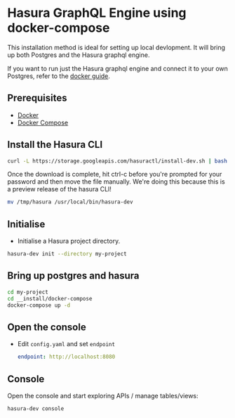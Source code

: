 # Hasura GraphQL Engine using docker-compose

This installation method is ideal for setting up local devlopment. It will bring up both Postgres and the Hasura graphql engine.

If you want to run just the Hasura graphql engine and connect it to your own Postgres, refer to the [docker guide](../docker-run/README.md).

## Prerequisites

- [Docker](https://docs.docker.com/install/)
- [Docker Compose](https://docs.docker.com/compose/install/#install-compose)

## Install the Hasura CLI

```bash
curl -L https://storage.googleapis.com/hasuractl/install-dev.sh | bash 
```

Once the download is complete, hit ctrl-c before you're prompted for your password and then move the file manually. We're doing this because this is a preview release of the hasura CLI!

```bash
mv /tmp/hasura /usr/local/bin/hasura-dev
```

## Initialise

- Initialise a Hasura project directory.
```bash
hasura-dev init --directory my-project
```

## Bring up postgres and hasura

```bash
cd my-project
cd __install/docker-compose
docker-compose up -d
```

## Open the console

- Edit `config.yaml` and set `endpoint`
  ```yaml
  endpoint: http://localhost:8080
  ```

## Console

Open the console and start exploring APIs / manage tables/views:
```bash
hasura-dev console
```
